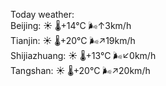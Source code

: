 Today weather:  
Beijing: ☀️   🌡️+14°C 🌬️↑3km/h  
Tianjin: ☀️   🌡️+20°C 🌬️↗19km/h  
Shijiazhuang: ☀️   🌡️+13°C 🌬️↙0km/h  
Tangshan: ☀️   🌡️+20°C 🌬️↗20km/h  
